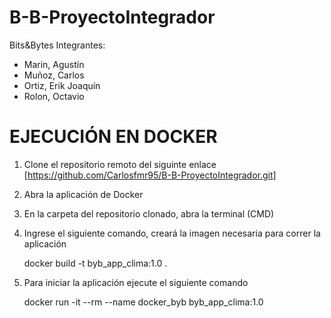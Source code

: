 ﻿# B-B-ProyectoIntegrador
Bits&Bytes
Integrantes: 
- Marin, Agustín
- Muñoz, Carlos
- Ortiz, Erik Joaquín
- Rolon, Octavio
  
# EJECUCIÓN EN DOCKER

1) Clone el repositorio remoto del siguinte enlace [https://github.com/Carlosfmr95/B-B-ProyectoIntegrador.git]
2) Abra la aplicación de Docker
3) En la carpeta del repositorio clonado, abra la terminal (CMD)
4) Ingrese el siguiente comando, creará la imagen necesaria para correr la aplicación
            
    docker build -t byb_app_clima:1.0 . 

5) Para iniciar la aplicación ejecute el siguiente comando

    docker run -it --rm --name docker_byb byb_app_clima:1.0 
